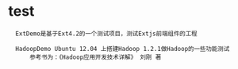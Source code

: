 # test

      ExtDemo是基于Ext4.2的一个测试项目，测试Extjs前端组件的工程

	  HadoopDemo Ubuntu 12.04 上搭建Hadoop 1.2.1做Hadoop的一些功能测试
	      参考书为：《Hadoop应用开发技术详解》 刘刚 著
